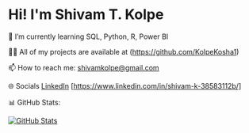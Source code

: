 # Hi! I'm Shivam T. Kolpe

🌱 I’m currently learning SQL, Python, R, Power BI

👨‍💻 All of my projects are available at (https://github.com/KolpeKosha1)

📫 How to reach me: shivamkolpe@gmail.com

🌐 Socials
[LinkedIn](#)  [https://www.linkedin.com/in/shivam-k-38583112b/]

📊 GitHub Stats: 

[![GitHub Stats](https://github-readme-stats.vercel.app/api?username=KolpeKosha1&show_icons=true&theme=radical)](https://github.com/KolpeKosha1)
